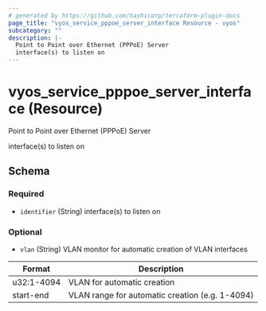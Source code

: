 ```yaml
---
# generated by https://github.com/hashicorp/terraform-plugin-docs
page_title: "vyos_service_pppoe_server_interface Resource - vyos"
subcategory: ""
description: |-
  Point to Point over Ethernet (PPPoE) Server
  interface(s) to listen on
---
```


# vyos_service_pppoe_server_interface (Resource)

Point to Point over Ethernet (PPPoE) Server

interface(s) to listen on



<!-- schema generated by tfplugindocs -->
## Schema

### Required

- `identifier` (String) interface(s) to listen on

### Optional

- `vlan` (String) VLAN monitor for automatic creation of VLAN interfaces

|  Format  |  Description  |
|----------|---------------|
|  u32:1-4094  |  VLAN for automatic creation  |
|  start-end  |  VLAN range for automatic creation (e.g. 1-4094)  |
